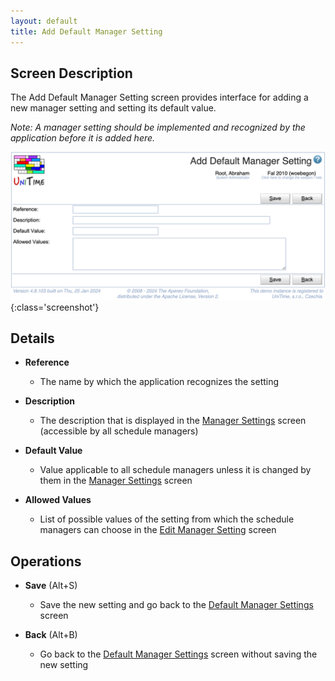 ```yaml
---
layout: default
title: Add Default Manager Setting
---
```



## Screen Description

The Add Default Manager Setting screen provides interface for adding a new manager setting and setting its default value.

_Note: A manager setting should be implemented and recognized by the application before it is added here._

![Add Default Manager Setting](images/add-default-manager-setting.png){:class='screenshot'}

## Details

* **Reference**
	* The name by which the application recognizes the setting

* **Description**
	* The description that is displayed in the [Manager Settings](manager-settings) screen (accessible by all schedule managers)

* **Default Value**
	* Value applicable to all schedule managers unless it is changed by them in the [Manager Settings](manager-settings) screen

* **Allowed Values**
	* List of possible values of the setting from which the schedule managers can choose in the [Edit Manager Setting](edit-manager-setting) screen

## Operations

* **Save** (Alt+S)
	* Save the new setting and go back to the [Default Manager Settings](default-manager-settings) screen

* **Back** (Alt+B)
	* Go back to the [Default Manager Settings](default-manager-settings) screen without saving the new setting



